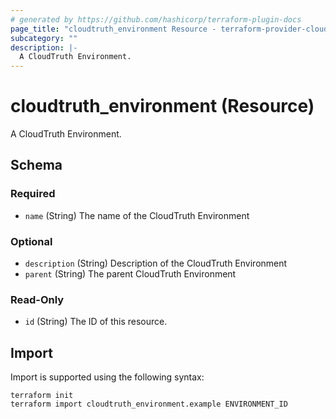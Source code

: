 ```yaml
---
# generated by https://github.com/hashicorp/terraform-plugin-docs
page_title: "cloudtruth_environment Resource - terraform-provider-cloudtruth"
subcategory: ""
description: |-
  A CloudTruth Environment.
---
```


# cloudtruth_environment (Resource)

A CloudTruth Environment.



<!-- schema generated by tfplugindocs -->
## Schema

### Required

- `name` (String) The name of the CloudTruth Environment

### Optional

- `description` (String) Description of the CloudTruth Environment
- `parent` (String) The parent CloudTruth Environment

### Read-Only

- `id` (String) The ID of this resource.

## Import

Import is supported using the following syntax:

```shell
terraform init
terraform import cloudtruth_environment.example ENVIRONMENT_ID
```
